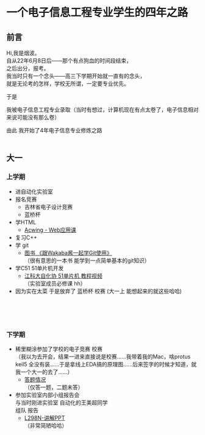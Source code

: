 # 一个电子信息工程专业学生的四年之路
## 前言
Hi,我是烟波。<br>
自从22年6月8日后——那个有点狗血的时间段结束，<br>
之后出分，报考。<br>
我当时只有一个念头——高三下学期开始就一直有的念头，<br>
就是无论考的怎样，学校无所谓，一定要专业优先。<br>

于是<br>

我被电子信息工程专业录取（当时有想过，计算机现在有点太卷了，电子信息相对来说可能没有那么卷）<br>


由此 我开始了4年电子信息专业修炼之路<br><br>

## 大一
### 上学期
- 进自动化实验室
- 报名竞赛
  - 吉林省电子设计竞赛
  - 蓝桥杯
- 学HTML
  - [Acwing - Web应用课](https://www.acwing.com/activity/content/1150/)
- 复习C++
- 学 git 
  - [图书 《跟Wakaba酱一起学Git使用》](https://book.douban.com/subject/35274988/)<br>
  （很有意思的一本书 能学到一点简单基本的git知识）
- 学C51 51单片机开发 
  - [江科大自化协 51单片机 教程视频](https://www.bilibili.com/video/BV1Mb411e7re/?spm_id_from=333.999.0.0)<br>
   （实验室成员必修课 hh）
- 因为实在太菜 于是放弃了 蓝桥杯 校赛
(大一上 能想起来的就这些哈哈)<br><br><br><br><br>



### 下学期
- 稀里糊涂参加了学校的电子竞赛 校赛<br>
（我以为去开会，结果一进来直接说是校赛……我带着我的Mac，啥protus keil5 全没有装……于是拿线上EDA搞的原理图……后来签字的时候才知道，就我一个大一的去了......）
  - [答题情况](https://github.com/yanboishere/The-four-year-journey-of-a-student-majoring-in-electronic-information-engineering/tree/master/%E5%A4%A7%E4%B8%80/%E5%90%89%E6%9E%97%E7%9C%81%E7%94%B5%E5%AD%90%E8%AE%BE%E8%AE%A1%E7%AB%9E%E8%B5%9B-%E6%A0%A1%E8%B5%9B)<br>
   （仅答一题，二题未答）
- 参加实验室内部小组报告会 <br>
  与当时刚进实验室 自动化的王美超同学<br>
  组队 报告
  - [L298N-讲解PPT](https://github.com/yanboishere/The-four-year-journey-of-a-student-majoring-in-electronic-information-engineering/blob/master/%E5%A4%A7%E4%B8%80/L298N%20%E5%AE%9E%E9%AA%8C%E5%AE%A4%E5%B0%8F%E7%BB%84%E5%B1%95%E7%A4%BA%20PPT.pptx)<br>
   （非常简陋哈哈）

